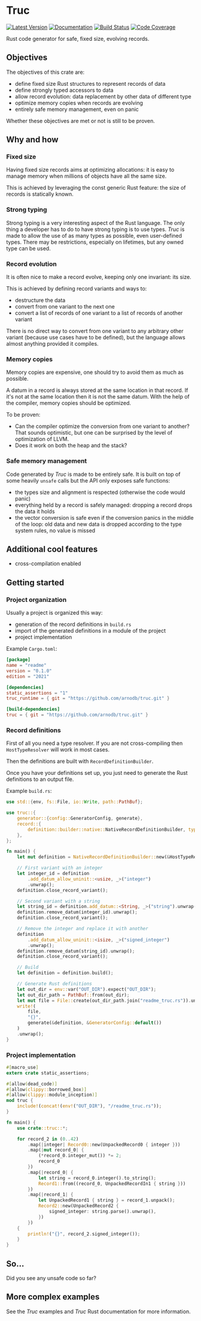 # Truc
[![Latest Version](https://img.shields.io/crates/v/truc)](https://crates.io/crates/truc)
[![Documentation](https://docs.rs/truc/badge.svg)](https://docs.rs/truc)
[![Build Status](https://github.com/arnodb/truc/actions/workflows/ci.yml/badge.svg)](https://github.com/arnodb/truc/actions/workflows/ci.yml)
[![Code Coverage](https://codecov.io/gh/arnodb/truc/branch/main/graph/badge.svg)](https://codecov.io/gh/arnodb/truc)

Rust code generator for safe, fixed size, evolving records.

## Objectives

The objectives of this crate are:

* define fixed size Rust structures to represent records of data
* define strongly typed accessors to data
* allow record evolution: data replacement by other data of different type
* optimize memory copies when records are evolving
* entirely safe memory management, even on panic

Whether these objectives are met or not is still to be proven.

## Why and how

### Fixed size

Having fixed size records aims at optimizing allocations: it is easy to manage memory when millions of objects have all the same size.

This is achieved by leveraging the const generic Rust feature: the size of records is statically known.

### Strong typing

Strong typing is a very interesting aspect of the Rust language. The only thing a developer has to do to have strong typing is to use types. _Truc_ is made to allow the use of as many types as possible, even user-defined types. There may be restrictions, especially on lifetimes, but any owned type can be used.

### Record evolution

It is often nice to make a record evolve, keeping only one invariant: its size.

This is achieved by defining record variants and ways to:

* destructure the data
* convert from one variant to the next one
* convert a list of records of one variant to a list of records of another variant

There is no direct way to convert from one variant to any arbitrary other variant (because use cases have to be defined), but the language allows almost anything provided it compiles.

### Memory copies

Memory copies are expensive, one should try to avoid them as much as possible.

A datum in a record is always stored at the same location in that record. If it's not at the same location then it is not the same datum. With the help of the compiler, memory copies should be optimized.

To be proven:

* Can the compiler optimize the conversion from one variant to another? That sounds optimistic, but one can be surprised by the level of optimization of LLVM.
* Does it work on both the heap and the stack?

### Safe memory management

Code generated by _Truc_ is made to be entirely safe. It is built on top of some heavily `unsafe` calls but the API only exposes safe functions:

* the types size and alignment is respected (otherwise the code would panic)
* everything held by a record is safely managed: dropping a record drops the data it holds
* the vector conversion is safe even if the conversion panics in the middle of the loop: old data and new data is dropped according to the type system rules, no value is missed

## Additional cool features

* cross-compilation enabled

## Getting started

### Project organization

Usually a project is organized this way:

* generation of the record definitions in `build.rs`
* import of the generated definitions in a module of the project
* project implementation

Example `Cargo.toml`:

```toml
[package]
name = "readme"
version = "0.1.0"
edition = "2021"

[dependencies]
static_assertions = "1"
truc_runtime = { git = "https://github.com/arnodb/truc.git" }

[build-dependencies]
truc = { git = "https://github.com/arnodb/truc.git" }
```

### Record definitions

First of all you need a type resolver. If you are not cross-compiling then `HostTypeResolver` will work in most cases.

Then the definitions are built with `RecordDefinitionBuilder`.

Once you have your definitions set up, you just need to generate the Rust definitions to an output file.

Example `build.rs`:

```rust
use std::{env, fs::File, io::Write, path::PathBuf};

use truc::{
    generator::{config::GeneratorConfig, generate},
    record::{
        definition::builder::native::NativeRecordDefinitionBuilder, type_resolver::HostTypeResolver,
    },
};

fn main() {
    let mut definition = NativeRecordDefinitionBuilder::new(&HostTypeResolver);

    // First variant with an integer
    let integer_id = definition
        .add_datum_allow_uninit::<usize, _>("integer")
        .unwrap();
    definition.close_record_variant();

    // Second variant with a string
    let string_id = definition.add_datum::<String, _>("string").unwrap();
    definition.remove_datum(integer_id).unwrap();
    definition.close_record_variant();

    // Remove the integer and replace it with another
    definition
        .add_datum_allow_uninit::<isize, _>("signed_integer")
        .unwrap();
    definition.remove_datum(string_id).unwrap();
    definition.close_record_variant();

    // Build
    let definition = definition.build();

    // Generate Rust definitions
    let out_dir = env::var("OUT_DIR").expect("OUT_DIR");
    let out_dir_path = PathBuf::from(out_dir);
    let mut file = File::create(out_dir_path.join("readme_truc.rs")).unwrap();
    write!(
        file,
        "{}",
        generate(&definition, &GeneratorConfig::default())
    )
    .unwrap();
}
```

### Project implementation

```rust
#[macro_use]
extern crate static_assertions;

#[allow(dead_code)]
#[allow(clippy::borrowed_box)]
#[allow(clippy::module_inception)]
mod truc {
    include!(concat!(env!("OUT_DIR"), "/readme_truc.rs"));
}

fn main() {
    use crate::truc::*;

    for record_2 in (0..42)
        .map(|integer| Record0::new(UnpackedRecord0 { integer }))
        .map(|mut record_0| {
            (*record_0.integer_mut()) *= 2;
            record_0
        })
        .map(|record_0| {
            let string = record_0.integer().to_string();
            Record1::from((record_0, UnpackedRecordIn1 { string }))
        })
        .map(|record_1| {
            let UnpackedRecord1 { string } = record_1.unpack();
            Record2::new(UnpackedRecord2 {
                signed_integer: string.parse().unwrap(),
            })
        })
    {
        println!("{}", record_2.signed_integer());
    }
}
```

## So...

Did you see any unsafe code so far?

## More complex examples

See the _Truc_ examples and _Truc_ Rust documentation for more information.
